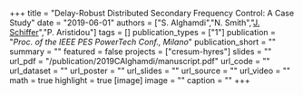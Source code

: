 +++
title = "Delay-Robust Distributed Secondary Frequency Control: A Case Study"
date = "2019-06-01"
authors = ["S. Alghamdi","N. Smith","[J. Schiffer](https://scholar.google.com/citations?hl=en&user=Zk26WrgAAAAJ)","P. Aristidou"]
tags = []
publication_types = ["1"]
publication = "_Proc. of the IEEE PES PowerTech Conf., Milano_"
publication_short = ""
summary = ""
featured = false
projects = ["cresum-hyres"]
slides = ""
url_pdf = "/publication/2019CAlghamdi/manuscript.pdf"
url_code = ""
url_dataset = ""
url_poster = ""
url_slides = ""
url_source = ""
url_video = ""
math = true
highlight = true
[image]
image = ""
caption = ""
+++

